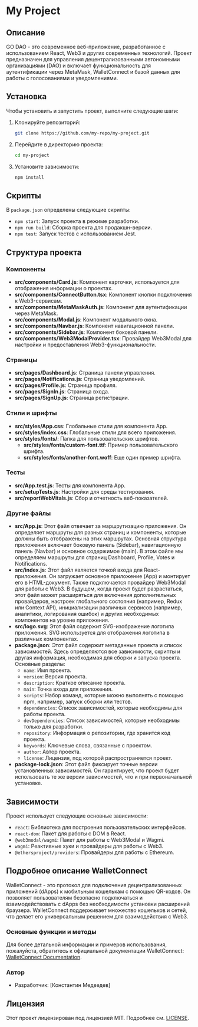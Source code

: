 # My Project

## Описание

GO DAO - это современное веб-приложение, разработанное с использованием React, Web3 и других современных технологий. Проект предназначен для управления децентрализованными автономными организациями (DAO) и включает функциональность для аутентификации через MetaMask, WalletConnect и базой данных для работы с голосованиями и уведомлениями.

## Установка

Чтобы установить и запустить проект, выполните следующие шаги:

1. Клонируйте репозиторий:
    ```bash
    git clone https://github.com/my-repo/my-project.git
    ```

2. Перейдите в директорию проекта:
    ```bash
    cd my-project
    ```

3. Установите зависимости:
    ```bash
    npm install
    ```

## Скрипты

В `package.json` определены следующие скрипты:

- `npm start`: Запуск проекта в режиме разработки.
- `npm run build`: Сборка проекта для продакшн-версии.
- `npm test`: Запуск тестов с использованием Jest.

## Структура проекта

### Компоненты
- **src/components/Card.js**: Компонент карточки, используется для отображения информации о проектах.
- **src/components/ConnectButton.tsx**: Компонент кнопки подключения к Web3-сервисам.
- **src/components/MetaMaskAuth.js**: Компонент для аутентификации через MetaMask.
- **src/components/Modal.js**: Компонент модального окна.
- **src/components/Navbar.js**: Компонент навигационной панели.
- **src/components/Sidebar.js**: Компонент боковой панели.
- **src/components/Web3ModalProvider.tsx**: Провайдер Web3Modal для настройки и предоставления Web3-функциональности.

### Страницы
- **src/pages/Dashboard.js**: Страница панели управления.
- **src/pages/Notifications.js**: Страница уведомлений.
- **src/pages/Profile.js**: Страница профиля.
- **src/pages/SignIn.js**: Страница входа.
- **src/pages/SignUp.js**: Страница регистрации.

### Стили и шрифты
- **src/styles/App.css**: Глобальные стили для компонента App.
- **src/styles/index.css**: Глобальные стили для всего приложения.
- **src/styles/fonts/**: Папка для пользовательских шрифтов.
  - **src/styles/fonts/custom-font.ttf**: Пример пользовательского шрифта.
  - **src/styles/fonts/another-font.woff**: Еще один пример шрифта.

### Тесты
- **src/App.test.js**: Тесты для компонента App.
- **src/setupTests.js**: Настройки для среды тестирования.
- **src/reportWebVitals.js**: Сбор и отчетность веб-показателей.

### Другие файлы
- **src/App.js**: Этот файл отвечает за маршрутизацию приложения. Он определяет маршруты для разных страниц и компоненты, которые должны быть отображены на этих маршрутах. Основная структура приложения включает боковую панель (Sidebar), навигационную панель (Navbar) и основное содержимое (main). В этом файле мы определяем маршруты для страниц Dashboard, Profile, Votes и Notifications.
- **src/index.js**: Этот файл является точкой входа для React-приложения. Он загружает основное приложение (App) и монтирует его в HTML-документ. Также подключается провайдер Web3Modal для работы с Web3. В будущем, когда проект будет разрастаться, этот файл может расширяться для включения дополнительных провайдеров, настроек глобального состояния (например, Redux или Context API), инициализации различных сервисов (например, аналитики, логирования ошибок) и других необходимых компонентов на уровне приложения.
- **src/logo.svg**: Этот файл содержит SVG-изображение логотипа приложения. SVG используется для отображения логотипа в различных компонентах.
- **package.json**: Этот файл содержит метаданные проекта и список зависимостей. Здесь определяются все зависимости, скрипты и другая информация, необходимая для сборки и запуска проекта. Основные разделы:
  - `name`: Имя проекта.
  - `version`: Версия проекта.
  - `description`: Краткое описание проекта.
  - `main`: Точка входа для приложения.
  - `scripts`: Набор команд, которые можно выполнять с помощью npm, например, запуск сборки или тестов.
  - `dependencies`: Список зависимостей, которые необходимы для работы проекта.
  - `devDependencies`: Список зависимостей, которые необходимы только для разработки.
  - `repository`: Информация о репозитории, где хранится код проекта.
  - `keywords`: Ключевые слова, связанные с проектом.
  - `author`: Автор проекта.
  - `license`: Лицензия, под которой распространяется проект.
- **package-lock.json**: Этот файл фиксирует точные версии установленных зависимостей. Он гарантирует, что проект будет использовать те же версии зависимостей, что и при первоначальной установке.

## Зависимости

Проект использует следующие основные зависимости:

- `react`: Библиотека для построения пользовательских интерфейсов.
- `react-dom`: Пакет для работы с DOM в React.
- `@web3modal/wagmi`: Пакет для работы с Web3Modal и Wagmi.
- `wagmi`: Реактивные хуки и провайдеры для работы с Web3.
- `@ethersproject/providers`: Провайдеры для работы с Ethereum.

## Подробное описание WalletConnect

WalletConnect - это протокол для подключения децентрализованных приложений (dApps) к мобильным кошелькам с помощью QR-кодов. Он позволяет пользователям безопасно подключаться и взаимодействовать с dApps без необходимости установки расширений браузера. WalletConnect поддерживает множество кошельков и сетей, что делает его универсальным решением для взаимодействия с Web3.

### Основные функции и методы
Для более детальной информации и примеров использования, пожалуйста, обратитесь к официальной документации WalletConnect: [WalletConnect Documentation](https://docs.walletconnect.com/quick-start/dapps/web3-provider).

### Автор

- Разработчик: [Константин Медведев]

## Лицензия

Этот проект лицензирован под лицензией MIT. Подробнее см. [LICENSE](LICENSE).
